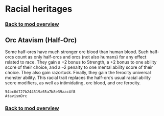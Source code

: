 # Racial heritages

### [Back to mod overview](./README.md)

## Orc Atavism (Half-Orc)

Some half-orcs have much stronger orc blood than human blood. Such half-orcs count as only half-orcs and orcs (not also humans) for any effect related to race. They gain a +2 bonus to Strength, a +2 bonus to one ability score of their choice, and a –2 penalty to one mental ability score of their choice. They also gain razortusk. Finally, they gain the ferocity universal monster ability. This racial trait replaces the half-orc’s usual racial ability score modifiers, as well as intimidating, orc blood, and orc ferocity.

`54bc0d727b244519a65a7b8e39aac4f8`  
`AtavismOrc`  


### [Back to mod overview](./README.md)
